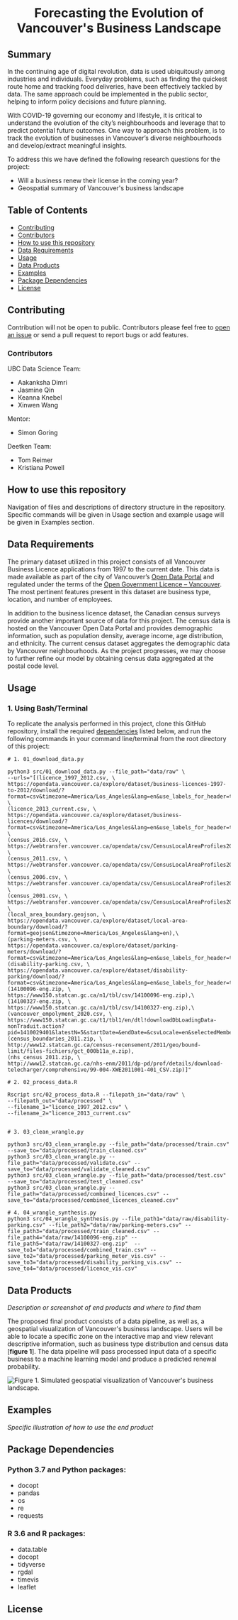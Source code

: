<div align="center">

# Forecasting the Evolution of <br> Vancouver's Business Landscape

</div>

## Summary

In the continuing age of digital revolution, data is used ubiquitously among industries and individuals. Everyday problems, such as finding the quickest route home and tracking food deliveries, have been effectively tackled by data. The same approach could be implemented in the public sector, helping to inform policy decisions and future planning. 

With COVID-19 governing our economy and lifestyle, it is critical to understand the evolution of the city’s neighbourhoods and leverage that to predict potential future outcomes. One way to approach this problem, is to track the evolution of businesses in Vancouver’s diverse neighbourhoods and develop/extract meaningful insights. 

To address this we have defined the following research questions for the project: 

* Will a business renew their license in the coming year?  
* Geospatial summary of Vancouver's business landscape


## Table of Contents
- [Contributing](#contributing)
- [Contributors](#Contributors)
- [How to use this repository](#how-to-use-this-repository)
- [Data Requirements](#data-requirements)
- [Usage](#usage)
- [Data Products](#data-products)
- [Examples](#examples)
- [Package Dependencies](#package-dependencies)
- [License](#license)


## Contributing

Contribution will not be open to public. Contributors please feel free to [open an issue](https://github.com/deetken/evan/issues/new) or send a pull request to report bugs or add features.

### Contributors

UBC Data Science Team:

* Aakanksha Dimri
* Jasmine Qin
* Keanna Knebel
* Xinwen Wang

Mentor:

* Simon Goring

Deetken Team:

* Tom Reimer
* Kristiana Powell


## How to use this repository

Navigation of files and descriptions of directory structure in the repository. Specific commands will be given in Usage section and example usage will be given in Examples section. 


## Data Requirements

The primary dataset utilized in this project consists of all Vancouver Business Licence applications from 1997 to the current date. This data is made available as part of the city of Vancouver’s [Open Data Portal](https://opendata.vancouver.ca/pages/home/) and regulated under the terms of the [Open Government Licence – Vancouver](https://opendata.vancouver.ca/pages/licence/). The most pertinent features present in this dataset are business type, location, and number of employees.

In addition to the business licence dataset, the Canadian census surveys provide another important source of data for this project. The census data is hosted on the Vancouver Open Data Portal and provides demographic information, such as population density, average income, age distribution, and ethnicity. The current census dataset aggregates the demographic data by Vancouver neighbourhoods. As the project progresses, we may choose to further refine our model by obtaining census data aggregated at the postal code level.


## Usage

### 1. Using Bash/Terminal 

To replicate the analysis performed in this project, clone this GitHub repository, install the required [dependencies](#package-dependencies) listed below, and run the following commands in your command line/terminal from the root directory of this project:


```{bash}
# 1. 01_download_data.py

python3 src/01_download_data.py --file_path="data/raw" \
--urls="[(licence_1997_2012.csv, \
https://opendata.vancouver.ca/explore/dataset/business-licences-1997-to-2012/download/?format=csv&timezone=America/Los_Angeles&lang=en&use_labels_for_header=true&csv_separator=%3B), \
(licence_2013_current.csv, \
https://opendata.vancouver.ca/explore/dataset/business-licences/download/?format=csv&timezone=America/Los_Angeles&lang=en&use_labels_for_header=true&csv_separator=%3B), \
(census_2016.csv, \
https://webtransfer.vancouver.ca/opendata/csv/CensusLocalAreaProfiles2016.csv), \
(census_2011.csv, \
https://webtransfer.vancouver.ca/opendata/csv/CensusLocalAreaProfiles2011.csv), \
(census_2006.csv, \
https://webtransfer.vancouver.ca/opendata/csv/CensusLocalAreaProfiles2006.csv), \
(census_2001.csv, \
https://webtransfer.vancouver.ca/opendata/csv/CensusLocalAreaProfiles2001.csv), \
(local_area_boundary.geojson, \
https://opendata.vancouver.ca/explore/dataset/local-area-boundary/download/?format=geojson&timezone=America/Los_Angeles&lang=en),\
(parking-meters.csv, \
https://opendata.vancouver.ca/explore/dataset/parking-meters/download/?format=csv&timezone=America/Los_Angeles&lang=en&use_labels_for_header=true&csv_separator=%3B),\
(disability-parking.csv, \
https://opendata.vancouver.ca/explore/dataset/disability-parking/download/?format=csv&timezone=America/Los_Angeles&lang=en&use_labels_for_header=true&csv_separator=%3B),\
(14100096-eng.zip, \
https://www150.statcan.gc.ca/n1/tbl/csv/14100096-eng.zip),\
(14100327-eng.zip, \
https://www150.statcan.gc.ca/n1/tbl/csv/14100327-eng.zip),\
(vancouver_empolyment_2020.csv, \
https://www150.statcan.gc.ca/t1/tbl1/en/dtl!downloadDbLoadingData-nonTraduit.action?pid=1410029401&latestN=5&startDate=&endDate=&csvLocale=en&selectedMembers=%5B%5B18%2C43%2C31%2C27%2C45%2C9%2C13%2C3%2C15%2C14%2C26%2C17%2C42%2C37%2C20%2C39%2C19%2C35%2C28%2C12%2C40%2C25%2C30%2C29%2C8%2C2%2C33%2C11%2C38%2C16%2C5%2C41%2C4%2C34%2C10%2C7%2C44%2C23%2C1%2C22%2C6%2C36%2C21%2C24%2C46%2C32%5D%2C%5B5%5D%2C%5B1%5D%2C%5B1%5D%5D),
(census_boundaries_2011.zip, \
http://www12.statcan.gc.ca/census-recensement/2011/geo/bound-limit/files-fichiers/gct_000b11a_e.zip),
(nhs_census_2011.zip, \
http://www12.statcan.gc.ca/nhs-enm/2011/dp-pd/prof/details/download-telecharger/comprehensive/99-004-XWE2011001-401_CSV.zip)]"

# 2. 02_process_data.R

Rscript src/02_process_data.R --filepath_in="data/raw" \
--filepath_out="data/processed" \
--filename_1="licence_1997_2012.csv" \
--filename_2="licence_2013_current.csv"


# 3. 03_clean_wrangle.py

python3 src/03_clean_wrangle.py --file_path="data/processed/train.csv" --save_to="data/processed/train_cleaned.csv"
python3 src/03_clean_wrangle.py --file_path="data/processed/validate.csv" --save_to="data/processed/validate_cleaned.csv"
python3 src/03_clean_wrangle.py --file_path="data/processed/test.csv" --save_to="data/processed/test_cleaned.csv"
python3 src/03_clean_wrangle.py --file_path="data/processed/combined_licences.csv" --save_to="data/processed/combined_licences_cleaned.csv"

# 4. 04_wrangle_synthesis.py
python3 src/04_wrangle_synthesis.py --file_path1="data/raw/disability-parking.csv" --file_path2="data/raw/parking-meters.csv" --file_path3="data/processed/train_cleaned.csv" --file_path4="data/raw/14100096-eng.zip" --file_path5="data/raw/14100327-eng.zip"  --save_to1="data/processed/combined_train.csv" --save_to2="data/processed/parking_meter_vis.csv" --save_to3="data/processed/disability_parking_vis.csv" --save_to4="data/processed/licence_vis.csv"
```

## Data Products

*Description or screenshot of end products and where to find them*

The proposed final product consists of a data pipeline, as well as, a geospatial visualization of Vancouver's business landscape. Users will be able to locate a specific zone on the interactive map and view relevant descriptive information, such as business type distribution and census data [**figure 1**]. The data pipeline will pass processed input data of a specific business to a machine learning model and produce a predicted renewal probability.

![**Figure 1.** Simulated geospatial visualization of Vancouver's business landscape.](figures/end_prod_prop.png)

## Examples

*Specific illustration of how to use the end product*


## Package Dependencies

### Python 3.7 and Python packages:

- docopt 
- pandas 
- os
- re
- requests

### R 3.6 and R packages:

- data.table
- docopt
- tidyverse
- rgdal
- timevis
- leaflet


## License
